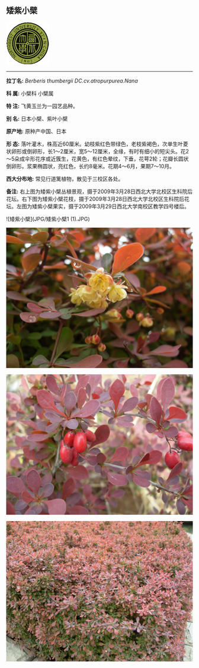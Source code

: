 ## 矮紫小檗

![西北大学校园网络植物志](JPG/nwu.gif)

---

**拉丁名:**  _Berberis thumbergii DC.cv.atropurpurea.Nana_

**科 属:** 小檗科 小檗属

**特 注:** 飞黄玉兰为一园艺品种。

**别 名:** 日本小檗、紫叶小檗

**原产地:** 原种产中国、日本

**形  态:** 落叶灌木，株高近60厘米。幼枝紫红色带绿色，老枝紫褐色，次单生叶菱状卵形或倒卵形，长1～2厘米，宽5～12厘米，全缘，有时有细小的短尖头。花2～5朵成伞形花序或近簇生，花黄色，有红色晕纹，下垂，花萼2轮；花瓣长圆状倒卵形。浆果椭圆状，亮红色，长约8毫米。花期4～6月，果期7～10月。　　　　　　　　　　　

**西大分布地:** 常见行道篱植物，散见于三校区各处。

**备注:** 右上图为矮紫小檗丛植景观，摄于2009年3月28日西北大学北校区生科院后花坛。右下图为矮紫小檗花枝，摄于2009年3月28日西北大学北校区生科院后花坛。左图为矮紫小檗果实，摄于2009年3月29日西北大学南校区教学四号楼后。

![矮紫小檗](JPG/矮紫小檗1 (1).JPG) 

![矮紫小檗](JPG/矮紫小檗1.JPG) 

![矮紫小檗](JPG/矮紫小檗2.JPG) 

![矮紫小檗](JPG/矮紫小檗3.JPG) 

